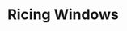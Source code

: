 ---
title: "Ricing Windows"
publishDate: 2025-05-25
description: "Aaron Swartz is still one of the most important figures of all time. Fuck the judge who pursued his case."
---